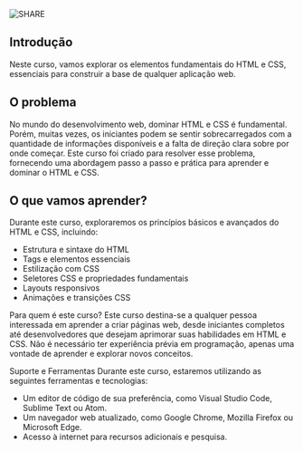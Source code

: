 ![SHARE](https://github.com/balta-io/3004/assets/965305/83e5350f-83c8-42f2-99ab-7cef6e4fc2ce)

## Introdução
Neste curso, vamos explorar os elementos fundamentais do HTML e CSS, essenciais para construir a base de qualquer aplicação web.

## O problema
No mundo do desenvolvimento web, dominar HTML e CSS é fundamental. Porém, muitas vezes, os iniciantes podem se sentir sobrecarregados com a quantidade de informações disponíveis e a falta de direção clara sobre por onde começar. Este curso foi criado para resolver esse problema, fornecendo uma abordagem passo a passo e prática para aprender e dominar o HTML e CSS.

## O que vamos aprender?
Durante este curso, exploraremos os princípios básicos e avançados do HTML e CSS, incluindo:
* Estrutura e sintaxe do HTML
* Tags e elementos essenciais
* Estilização com CSS
* Seletores CSS e propriedades fundamentais
* Layouts responsivos
* Animações e transições CSS

Para quem é este curso?
Este curso destina-se a qualquer pessoa interessada em aprender a criar páginas web, desde iniciantes completos até desenvolvedores que desejam aprimorar suas habilidades em HTML e CSS. Não é necessário ter experiência prévia em programação, apenas uma vontade de aprender e explorar novos conceitos.

Suporte e Ferramentas
Durante este curso, estaremos utilizando as seguintes ferramentas e tecnologias:
* Um editor de código de sua preferência, como Visual Studio Code, Sublime Text ou Atom.
* Um navegador web atualizado, como Google Chrome, Mozilla Firefox ou Microsoft Edge.
* Acesso à internet para recursos adicionais e pesquisa.
